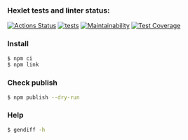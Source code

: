 ### Hexlet tests and linter status:
[![Actions Status](https://github.com/ILokalin/frontend-project-lvl2/workflows/hexlet-check/badge.svg)](https://github.com/ILokalin/frontend-project-lvl2/actions)
[![tests](https://github.com/ILokalin/frontend-project-lvl2/actions/workflows/tests.yml/badge.svg)](https://github.com/ILokalin/frontend-project-lvl2/actions/workflows/tests.yml)
[![Maintainability](https://api.codeclimate.com/v1/badges/3a5b2f9caf8f8bae64a9/maintainability)](https://codeclimate.com/github/ILokalin/frontend-project-lvl2/maintainability)
[![Test Coverage](https://api.codeclimate.com/v1/badges/3a5b2f9caf8f8bae64a9/test_coverage)](https://codeclimate.com/github/ILokalin/frontend-project-lvl2/test_coverage)

### Install
```bash
$ npm ci
$ npm link
```

### Check publish
```bash
$ npm publish --dry-run
```

### Help
```bash
$ gendiff -h
```
